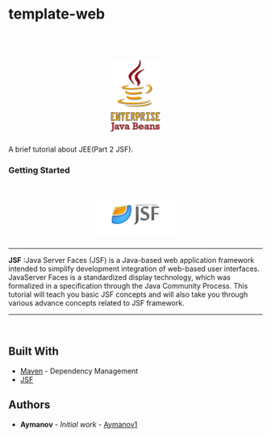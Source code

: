 # template-web
<h1 align="center" >
  <br>
  <img src="jee.png" height="144" width="100"/>
   
  </h1>
A brief tutorial about JEE(Part 2 JSF).

### Getting Started
 <h1 align="center" ><img src="jsf.png" height="80" width="160"/></h1>
 <hr>
 
**JSF** :Java Server Faces (JSF) is a Java-based web application framework intended to simplify development integration of web-based user interfaces. JavaServer Faces is a standardized display technology, which was formalized in a specification through the Java Community Process. This tutorial will teach you basic JSF concepts and will also take you through various advance concepts related to JSF framework.
<hr>

<br>


## Built With

* [Maven](https://maven.apache.org/) - Dependency Management
* [JSF](https://www.tutorialspoint.com/jsf/) 


## Authors

* **Aymanov** - *Initial work* - [Aymanov1](https://github.com/Aymanov1)